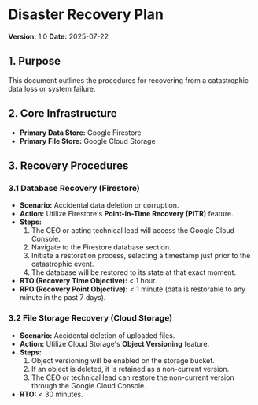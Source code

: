 # Disaster Recovery Plan

**Version:** 1.0
**Date:** 2025-07-22

## 1. Purpose

This document outlines the procedures for recovering from a catastrophic data loss or system failure.

## 2. Core Infrastructure

- **Primary Data Store:** Google Firestore
- **Primary File Store:** Google Cloud Storage

## 3. Recovery Procedures

### 3.1 Database Recovery (Firestore)

- **Scenario:** Accidental data deletion or corruption.
- **Action:** Utilize Firestore's **Point-in-Time Recovery (PITR)** feature.
- **Steps:**
    1.  The CEO or acting technical lead will access the Google Cloud Console.
    2.  Navigate to the Firestore database section.
    3.  Initiate a restoration process, selecting a timestamp just prior to the catastrophic event.
    4.  The database will be restored to its state at that exact moment.
- **RTO (Recovery Time Objective):** < 1 hour.
- **RPO (Recovery Point Objective):** < 1 minute (data is restorable to any minute in the past 7 days).

### 3.2 File Storage Recovery (Cloud Storage)

- **Scenario:** Accidental deletion of uploaded files.
- **Action:** Utilize Cloud Storage's **Object Versioning** feature.
- **Steps:**
    1.  Object versioning will be enabled on the storage bucket.
    2.  If an object is deleted, it is retained as a non-current version.
    3.  The CEO or technical lead can restore the non-current version through the Google Cloud Console.
- **RTO:** < 30 minutes.